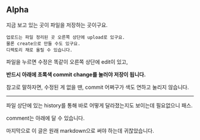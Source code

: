 ## Alpha

지금 보고 있는 곳이 파일을 저장하는 곳이구요.

```
업로드는 파일 정리된 곳 오른쪽 상단에 upload로 있구요.
물론 create으로 만들 수도 있구요.
디렉토리 채로 올릴 수 있습니다.
```

파일을 누르면 수정은 똑같이 오른쪽 상단에 edit이 있고,

**반드시 아래에 초록색 commit change를 눌러야 저장이 됩니다.**

참고로 말하자면, 수정된 게 없을 땐, commit 어쩌구가 색도 연하고 눌리지 않습니다.
***
파일 상단에 있는 history를 통해 바로 어떻게 달라졌는지도 보이는데 필요없으니 패스.

comment는 아래에 달 수 있습니다.

마지막으로 이 글은 원래 markdown으로 써야 하는데 귀찮았습니다.
